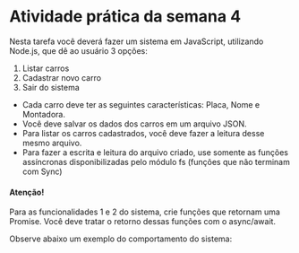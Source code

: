 # Atividade prática da semana 4

Nesta tarefa você deverá fazer um sistema em JavaScript, utilizando Node.js, que dê ao usuário 3 opções:

<ol>
<li>Listar carros</li>
<li>Cadastrar novo carro</li>
<li>Sair do sistema</li>
</ol>

<ul>
<li>Cada carro deve ter as seguintes características: Placa, Nome e Montadora.</li>
<li>Você deve salvar os dados dos carros em um arquivo JSON.</li>
<li>Para listar os carros cadastrados, você deve fazer a leitura desse mesmo arquivo.</li>
<li>Para fazer a escrita e leitura do arquivo criado, use somente as funções assíncronas disponibilizadas pelo módulo fs (funções que não terminam com Sync)</li>
</ul>

#### Atenção!

Para as funcionalidades 1 e 2 do sistema, crie funções que retornam uma Promise. Você deve tratar o retorno dessas funções com o async/await.

Observe abaixo um exemplo do comportamento do sistema:

